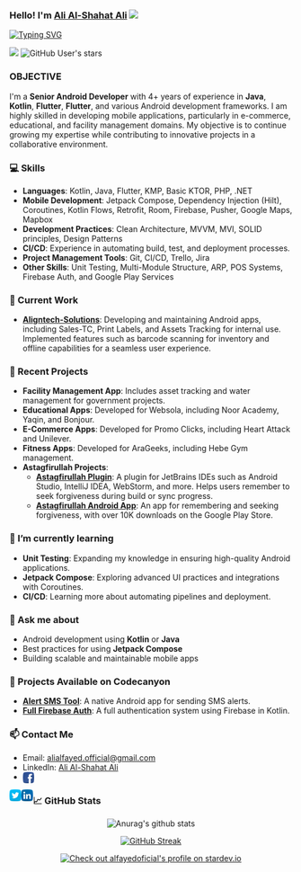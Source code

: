 ### Hello! I'm [Ali Al-Shahat Ali](http://alialfayed.com/) <img src="https://raw.githubusercontent.com/MartinHeinz/MartinHeinz/master/wave.gif" width="30px">
[![Typing SVG](https://readme-typing-svg.herokuapp.com?color=%fffff&lines=Senior+Android+Developer)](https://git.io/typing-svg) 

![](https://komarev.com/ghpvc/?username=alfayedoficial)  ![GitHub User's stars](https://img.shields.io/github/stars/alfayedoficial)   

### OBJECTIVE
I'm a **Senior Android Developer** with 4+ years of experience in **Java**, **Kotlin**, **Flutter**, **Flutter**, and various Android development frameworks. I am highly skilled in developing mobile applications, particularly in e-commerce, educational, and facility management domains. My objective is to continue growing my expertise while contributing to innovative projects in a collaborative environment.

### 💻 Skills
- **Languages**: Kotlin, Java, Flutter, KMP, Basic KTOR, PHP, .NET
- **Mobile Development**: Jetpack Compose, Dependency Injection (Hilt), Coroutines, Kotlin Flows, Retrofit, Room, Firebase, Pusher, Google Maps, Mapbox
- **Development Practices**: Clean Architecture, MVVM, MVI, SOLID principles, Design Patterns
- **CI/CD**: Experience in automating build, test, and deployment processes.
- **Project Management Tools**: Git, CI/CD, Trello, Jira
- **Other Skills**: Unit Testing, Multi-Module Structure, ARP, POS Systems, Firebase Auth, and Google Play Services

### 📘 Current Work
- **[Aligntech-Solutions](https://www.aligntech-solutions.com)**: Developing and maintaining Android apps, including Sales-TC, Print Labels, and Assets Tracking for internal use. Implemented features such as barcode scanning for inventory and offline capabilities for a seamless user experience.
  
### 🔭 Recent Projects
- **Facility Management App**: Includes asset tracking and water management for government projects.
- **Educational Apps**: Developed for Websola, including Noor Academy, Yaqin, and Bonjour.
- **E-Commerce Apps**: Developed for Promo Clicks, including Heart Attack and Unilever.
- **Fitness Apps**: Developed for AraGeeks, including Hebe Gym management.
- **Astagfirullah Projects**:
  - **[Astagfirullah Plugin](https://plugins.jetbrains.com/plugin/24628-astagfirullah/)**: A plugin for JetBrains IDEs such as Android Studio, IntelliJ IDEA, WebStorm, and more. Helps users remember to seek forgiveness during build or sync progress.
  - **[Astagfirullah Android App](https://play.google.com/store/apps/details?id=com.fourDev.astghfrAllah)**: An app for remembering and seeking forgiveness, with over 10K downloads on the Google Play Store.


### 🌱 I’m currently learning
- **Unit Testing**: Expanding my knowledge in ensuring high-quality Android applications.
- **Jetpack Compose**: Exploring advanced UI practices and integrations with Coroutines.
- **CI/CD**: Learning more about automating pipelines and deployment.

### 💬 Ask me about
- Android development using **Kotlin** or **Java**
- Best practices for using **Jetpack Compose**
- Building scalable and maintainable mobile apps

### 🌟 Projects Available on Codecanyon
- **[Alert SMS Tool](https://codecanyon.net/item/alert-sms-tool-built-with-kotlin)**: A native Android app for sending SMS alerts.
- **[Full Firebase Auth](https://codecanyon.net/item/full-firebase-auth-built-with-kotlin)**: A full authentication system using Firebase in Kotlin.

### 📫 Contact Me
- Email: [alialfayed.official@gmail.com](mailto:alialfayed.official@gmail.com)
- LinkedIn: [Ali Al-Shahat Ali](https://www.linkedin.com/in/alfayedoficial/)
- <a href="https://facebook.com/alfayedoficial">
  <img align="left" alt="Ali Al Fayed | Facebook" width="20px" src="https://github.com/alfayedoficial/alfayedoficial/blob/master/005-facebook.png?raw=true" />
</a> <a href="https://twitter.com/alfayedoficial">
  <img align="left" alt="Ali Al Fayed | Twitter" width="21px" src="https://github.com/alfayedoficial/alfayedoficial/blob/master/004-twitter.png?raw=true" />
</a> <a href="https://www.linkedin.com/in/alfayedoficial/">
  <img align="left" alt="Ali Al Fayed | LinkedIn" width="21px" src="https://github.com/alfayedoficial/alfayedoficial/blob/master/006-linkedin.png?raw=true" />
</a>
  
### 📈 GitHub Stats
<div align="center">

![Anurag's github stats](https://github-readme-stats.vercel.app/api?username=alfayedoficial&show_icons=true&theme=dark&hide_border=true&icon_color=fff)

[![GitHub Streak](https://github-readme-streak-stats.herokuapp.com?user=alfayedoficial&theme=dark&hide_border=true)](https://git.io/streak-stats)

[![Check out alfayedoficial's profile on stardev.io](https://stardev.io/developers/alfayedoficial/badge/languages/global.svg)](https://stardev.io/developers/alfayedoficial)
</div>
